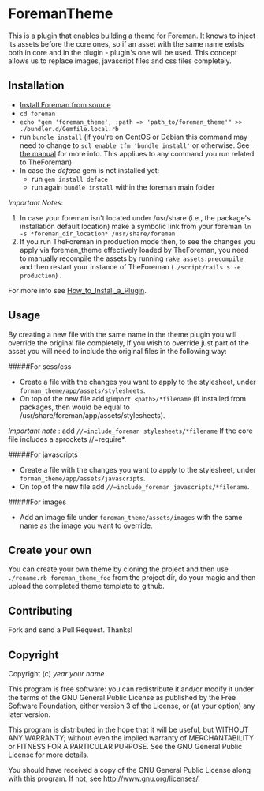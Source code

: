 # ForemanTheme

This is a plugin that enables building a theme for Foreman.
It knows to inject its assets before the core ones, so
if an asset with the same name exists both in core and
in the plugin - plugin's one will be used.
This concept allows us to replace images, javascript files and
css files completely.

## Installation

* [Install Foreman from source](http://theforeman.org/manuals/1.10/index.html#3.4InstallFromSource)
* `cd foreman`
* `echo "gem 'foreman_theme', :path => 'path_to/foreman_theme'" >> ./bundler.d/Gemfile.local.rb`
* run `bundle install` (if you're on CentOS or Debian this command may need to change to `scl enable tfm 'bundle install'` or otherwise. See [the manual](http://theforeman.org/manuals/1.10/index.html#3.3.2SoftwareCollections) for more info. This appliues to any command you run related to TheForeman)
* In case the *deface* gem is not installed yet: 
  * run `gem install deface`
  * run again `bundle install` within the foreman main folder

*Important Notes*: 

1. In case your foreman isn't located under /usr/share (i.e., the package's installation default location) make a symbolic link from your foreman `ln -s *foreman_dir_location* /usr/share/foreman`
2. If you run TheForeman in production mode then, to see the changes you apply via foreman_theme effectively loaded by TheForeman, you need to manually recompile the assets by running `rake assets:precompile` and then restart your instance of TheForeman (`./script/rails s -e production`) .
 
For more info see [How_to_Install_a_Plugin](http://projects.theforeman.org/projects/foreman/wiki/How_to_Install_a_Plugin).


## Usage

By creating a new file with the same name in the theme plugin you will override the original file completely,
If you wish to override just part of the asset you will need to include the original files in the following way:

#####For scss/css

* Create a file with the changes you want to apply to the stylesheet, under `forman_theme/app/assets/stylesheets`.
* On top of the new file add `@import <path>/*filename` (if installed from packages, then <path> would be equal to /usr/share/foreman/app/assets/stylesheets).

*Important note* : add `//=include_foreman stylesheets/*filename` If the core file includes a sprockets //=require*.

#####For javascripts

* Create a file with the changes you want to apply to the stylesheet, under `forman_theme/app/assets/javascripts`.
* On top of the new file add `//=include_foreman javascripts/*filename`.

#####For images

- Add an image file under `foreman_theme/assets/images` with the same name as the image you want to override.

## Create your own

You can create your own theme by cloning the project and then use `./rename.rb foreman_theme_foo` from the project dir,
do your magic and then upload the completed theme template to github.


## Contributing

Fork and send a Pull Request. Thanks!

## Copyright

Copyright (c) *year* *your name*

This program is free software: you can redistribute it and/or modify
it under the terms of the GNU General Public License as published by
the Free Software Foundation, either version 3 of the License, or
(at your option) any later version.

This program is distributed in the hope that it will be useful,
but WITHOUT ANY WARRANTY; without even the implied warranty of
MERCHANTABILITY or FITNESS FOR A PARTICULAR PURPOSE.  See the
GNU General Public License for more details.

You should have received a copy of the GNU General Public License
along with this program.  If not, see <http://www.gnu.org/licenses/>.


